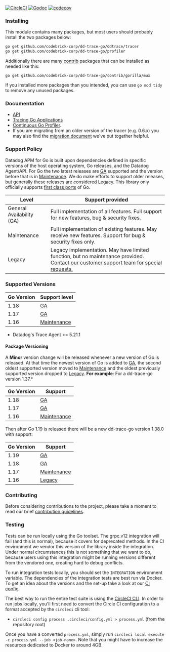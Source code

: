 [![CircleCI](https://circleci.com/gh/DataDog/dd-trace-go/tree/v1.svg?style=svg)](https://circleci.com/gh/DataDog/dd-trace-go/tree/v1)
[![Godoc](http://img.shields.io/badge/godoc-reference-blue.svg?style=flat)](https://godoc.org/github.com/codebrick-corp/dd-trace-go/ddtrace)
[![codecov](https://codecov.io/gh/DataDog/dd-trace-go/branch/v1/graph/badge.svg?token=jGG20Xhv8i)](https://codecov.io/gh/DataDog/dd-trace-go)

### Installing

This module contains many packages, but most users should probably install the two packages below:

```bash
go get github.com/codebrick-corp/dd-trace-go/ddtrace/tracer
go get github.com/codebrick-corp/dd-trace-go/profiler
```

Additionally there are many [contrib](./contrib) packages that can be installed as needed like this:

```
go get github.com/codebrick-corp/dd-trace-go/contrib/gorilla/mux
```

If you installed more packages than you intended, you can use `go mod tidy` to remove any unused packages.

### Documentation

 - [API](https://pkg.go.dev/github.com/codebrick-corp/dd-trace-go/ddtrace)
 - [Tracing Go Applications](https://docs.datadoghq.com/tracing/setup/go/)
 - [Continuous Go Profiler](https://docs.datadoghq.com/tracing/profiler/enabling/go).
 - If you are migrating from an older version of the tracer (e.g. 0.6.x) you may also find the [migration document](MIGRATING.md) we've put together helpful.

### Support Policy

Datadog APM for Go is built upon dependencies defined in specific versions of the host operating system, Go releases, and the Datadog Agent/API. For Go the two latest releases are [GA](#support-ga) supported and the version before that is in [Maintenance](#support-maintenance). We do make efforts to support older releases, but generally these releases are considered [Legacy](#support-legacy). This library only officially supports [first class ports](https://github.com/golang/go/wiki/PortingPolicy#first-class-ports) of Go.

| **Level**                                              | **Support provided**                                                                                                                                                         |
|--------------------------------------------------------|------------------------------------------------------------------------------------------------------------------------------------------------------------------------------|
| <span id="support-ga">General Availability (GA)</span> | Full implementation of all features. Full support for new features, bug & security fixes.                                                                                    |
| <span id="support-maintenance">Maintenance</span>      | Full implementation of existing features. May receive new features. Support for bug & security fixes only.                                                                   |
| <span id="support-legacy">Legacy</span>                | Legacy implementation. May have limited function, but no maintenance provided. [Contact our customer support team for special requests.](https://www.datadoghq.com/support/) |

### Supported Versions

| **Go Version** | **Support level**                   |
|----------------|-------------------------------------|
| 1.18           | [GA](#support-ga)                   |
| 1.17           | [GA](#support-ga)                   |
| 1.16           | [Maintenance](#support-maintenance) |

* Datadog's Trace Agent >= 5.21.1

#### Package Versioning

A **Minor** version change will be released whenever a new version of Go is released. At that time the newest version of Go is added to [GA](#support-ga), the second oldest supported version moved to [Maintenance](#support-maintenance) and the oldest previously supported version dropped to [Legacy](#support-legacy).
**For example**:
For a dd-trace-go version 1.37.*

| Go Version | Support                             |
|------------|-------------------------------------|
| 1.18       | [GA](#support-ga)                   |
| 1.17       | [GA](#support-ga)                   |
| 1.16       | [Maintenance](#support-maintenance) |

Then after Go 1.19 is released there will be a new dd-trace-go version 1.38.0 with support:

| Go Version | Support                             |
|------------|-------------------------------------|
| 1.19       | [GA](#support-ga)                   |
| 1.18       | [GA](#support-ga)                   |
| 1.17       | [Maintenance](#support-maintenance) |
| 1.16       | [Legacy](#support-legacy)           |

### Contributing

Before considering contributions to the project, please take a moment to read our brief [contribution guidelines](CONTRIBUTING.md).

### Testing

Tests can be run locally using the Go toolset. The grpc.v12 integration will fail (and this is normal), because it covers for deprecated methods. In the CI environment
we vendor this version of the library inside the integration. Under normal circumstances this is not something that we want to do, because users using this integration
might be running versions different from the vendored one, creating hard to debug conflicts.

To run integration tests locally, you should set the `INTEGRATION` environment variable. The dependencies of the integration tests are best run via Docker. To get an
idea about the versions and the set-up take a look at our [CI config](./.circleci/config.yml).

The best way to run the entire test suite is using the [CircleCI CLI](https://circleci.com/docs/2.0/local-cli/). In order to run
jobs locally, you'll first need to convert the Circle CI configuration to a format accepted by the `circleci` cli tool:
  * `circleci config process .circleci/config.yml > process.yml` (from the repository root)

Once you have a converted `process.yml`, simply run `circleci local execute -c process.yml --job <job-name>`.
Note that you might have to increase the resources dedicated to Docker to around 4GB.
